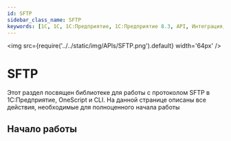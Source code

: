 ```yaml
---
id: SFTP
sidebar_class_name: SFTP
keywords: [1C, 1С, 1С:Предприятие, 1С:Предприятие 8.3, API, Интеграция, Сервисы, Обмен, OneScript, CLI, SFTP]
---
```


<img src={require('../../static/img/APIs/SFTP.png').default} width='64px' />

# SFTP

Этот раздел посвящен библиотеке для работы с протоколом SFTP в 1С:Предприятие, OneScript и CLI. На данной странице описаны все действия, необходимые для полноценного начала работы

## Начало работы

